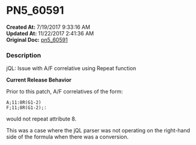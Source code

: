 # PN5_60591

**Created At:** 7/19/2017 9:33:16 AM  
**Updated At:** 11/22/2017 2:41:36 AM  
**Original Doc:** [pn5_60591](https://docs.jbase.com/36526-5-6-2-release-notes/pn5_60591)  


### Description

jQL: Issue with A/F correlative using Repeat function



**Current Release Behavior**

Prior to this patch, A/F correlatives of the form:

```
A;11:8R(G1-2)
F;11;8R(G1-2);:
```

would not repeat attribute 8.

This was a case where the jQL parser was not operating on the right-hand side of the formula when there was a conversion.
